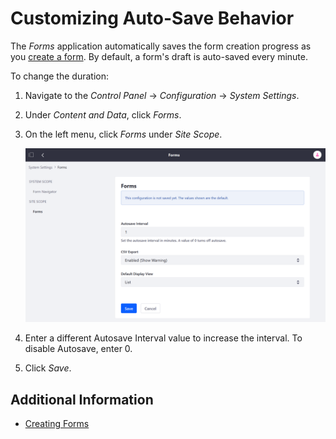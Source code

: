 # Customizing Auto-Save Behavior

The _Forms_ application automatically saves the form creation progress as you [create a form](./creating-forms.md). By default, a form's draft is auto-saved every minute.

To change the duration:

1. Navigate to the _Control Panel_ &rarr; _Configuration_ &rarr; _System Settings_.
1. Under _Content and Data_, click _Forms_.
1. On the left menu, click _Forms_ under _Site Scope_.

    ![Customizing Forms System Settings](./customizing-auto-save-behavior/images/01.png)

1. Enter a different Autosave Interval value to increase the interval. To disable Autosave, enter 0.
1. Click _Save_.

## Additional Information

* [Creating Forms](./creating-forms.md)
